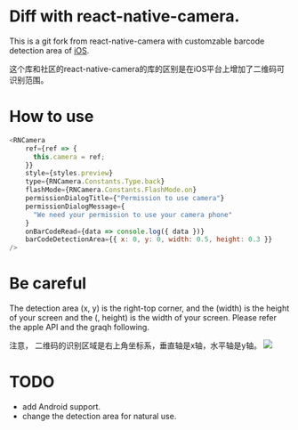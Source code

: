 # Diff with react-native-camera.
This is a git fork from react-native-camera with customzable barcode detection area of [iOS](https://developer.apple.com/documentation/avfoundation/avcapturemetadataoutput/1616291-rectofinterest).

这个库和社区的react-native-camera的库的区别是在iOS平台上增加了二维码可识别范围。

# How to use
```javascript
<RNCamera
    ref={ref => {
      this.camera = ref;
    }}
    style={styles.preview}
    type={RNCamera.Constants.Type.back}
    flashMode={RNCamera.Constants.FlashMode.on}
    permissionDialogTitle={"Permission to use camera"}
    permissionDialogMessage={
      "We need your permission to use your camera phone"
    }
    onBarCodeRead={data => console.log({ data })}
    barCodeDetectionArea={{ x: 0, y: 0, width: 0.5, height: 0.3 }}
/>
```

# Be careful
The detection area (x, y) is the right-top corner, and the (width) is the height of your screen and the (, height) is the width of  your screen. Please refer the apple API and the graqh following.

注意， 二维码的识别区域是右上角坐标系，垂直轴是x轴，水平轴是y轴。
![](https://i.loli.net/2018/03/06/5a9dfced73b27.jpg)

# TODO
* add Android support.
* change the detection area for natural use.